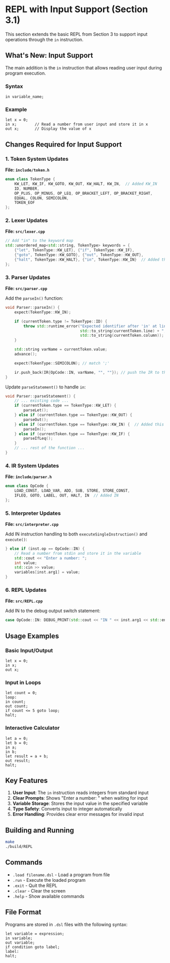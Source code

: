 # REPL with Input Support (Section 3.1)

This section extends the basic REPL from Section 3 to support input operations through the `in` instruction.

## What's New: Input Support

The main addition is the `in` instruction that allows reading user input during program execution.

### Syntax
```
in variable_name;
```

### Example
```
let x = 0;
in x;        // Read a number from user input and store it in x
out x;       // Display the value of x
```

## Changes Required for Input Support

### 1. Token System Updates

**File: `include/token.h`**
```cpp
enum class TokenType {
    KW_LET, KW_IF, KW_GOTO, KW_OUT, KW_HALT, KW_IN,  // Added KW_IN
    ID, NUMBER,
    OP_PLUS, OP_MINUS, OP_LEQ, OP_BRACKET_LEFT, OP_BRACKET_RIGHT,
    EQUAL, COLON, SEMICOLON,
    TOKEN_EOF
};
```

### 2. Lexer Updates

**File: `src/lexer.cpp`**
```cpp
// Add "in" to the keyword map
std::unordered_map<std::string, TokenType> keywords = {
    {"let", TokenType::KW_LET}, {"if", TokenType::KW_IF}, 
    {"goto", TokenType::KW_GOTO}, {"out", TokenType::KW_OUT}, 
    {"halt", TokenType::KW_HALT}, {"in", TokenType::KW_IN}  // Added this line
};
```

### 3. Parser Updates

**File: `src/parser.cpp`**

Add the `parseIn()` function:
```cpp
void Parser::parseIn() {
    expect(TokenType::KW_IN);

    if (currentToken.type != TokenType::ID) {
        throw std::runtime_error("Expected identifier after 'in' at line " +
                                 std::to_string(currentToken.line) + ", column " +
                                 std::to_string(currentToken.column));
    }

    std::string varName = currentToken.value;
    advance();

    expect(TokenType::SEMICOLON); // match ';'

    ir.push_back(IR{OpCode::IN, varName, "", ""}); // push the IR to the vector.
}
```

Update `parseStatement()` to handle `in`:
```cpp
void Parser::parseStatement() {
    // ... existing code ...
    if (currentToken.type == TokenType::KW_LET) {
        parseLet();
    } else if (currentToken.type == TokenType::KW_OUT) {
        parseOut();
    } else if (currentToken.type == TokenType::KW_IN) {  // Added this block
        parseIn();
    } else if (currentToken.type == TokenType::KW_IF) {
        parseIfLeq();
    }
    // ... rest of the function ...
}
```

### 4. IR System Updates

**File: `include/parser.h`**
```cpp
enum class OpCode {
    LOAD_CONST, LOAD_VAR, ADD, SUB, STORE, STORE_CONST,
    IFLEQ, GOTO, LABEL, OUT, HALT, IN  // Added IN
};
```

### 5. Interpreter Updates

**File: `src/interpreter.cpp`**

Add IN instruction handling to both `executeSingleInstruction()` and `execute()`:
```cpp
} else if (inst.op == OpCode::IN) {
    // Read a number from stdin and store it in the variable
    std::cout << "Enter a number: ";
    int value;
    std::cin >> value;
    variables[inst.arg1] = value;
}
```

### 6. REPL Updates

**File: `src/REPL.cpp`**

Add IN to the debug output switch statement:
```cpp
case OpCode::IN: DEBUG_PRINT(std::cout << "IN " << inst.arg1 << std::endl;); break;
```

## Usage Examples

### Basic Input/Output
```
let x = 0;
in x;
out x;
```

### Input in Loops
```
let count = 0;
loop:
in count;
out count;
if count <= 5 goto loop;
halt;
```

### Interactive Calculator
```
let a = 0;
let b = 0;
in a;
in b;
let result = a + b;
out result;
halt;
```

## Key Features

1. **User Input**: The `in` instruction reads integers from standard input
2. **Clear Prompts**: Shows "Enter a number: " when waiting for input
3. **Variable Storage**: Stores the input value in the specified variable
4. **Type Safety**: Converts input to integer automatically
5. **Error Handling**: Provides clear error messages for invalid input

## Building and Running

```bash
make
./build/REPL
```

## Commands

- `.load filename.dsl` - Load a program from file
- `.run` - Execute the loaded program
- `.exit` - Quit the REPL
- `.clear` - Clear the screen
- `.help` - Show available commands

## File Format

Programs are stored in `.dsl` files with the following syntax:
```
let variable = expression;
in variable;
out variable;
if condition goto label;
label:
halt;
```
